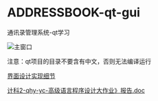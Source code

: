 # ADDRESSBOOK-qt-gui
通讯录管理系统-qt学习

![主窗口](https://github.com/285571052/ADDRESSBOOK-qt-gui/blob/master/%E6%8A%A5%E5%91%8A/%E4%B8%BB%E7%95%8C%E9%9D%A2.png)

注意：qt项目的目录不要含有中文，否则无法编译运行

[界面设计实现细节](https://github.com/285571052/ADDRESSBOOK-qt-gui/blob/master/%E6%8A%A5%E5%91%8A/C%2B%2B%E5%A4%A7%E4%BD%9C%E4%B8%9A-2-%E7%95%8C%E9%9D%A2%E8%AE%BE%E8%AE%A1%E5%AE%9E%E7%8E%B0%E7%BB%86%E8%8A%82.pdf)

[计科2-qhy-yc-高级语言程序设计大作业》报告.doc](https://github.com/285571052/ADDRESSBOOK-qt-gui/blob/master/%E6%8A%A5%E5%91%8A/%E8%AE%A1%E7%A7%912-qhy-yc-%E9%AB%98%E7%BA%A7%E8%AF%AD%E8%A8%80%E7%A8%8B%E5%BA%8F%E8%AE%BE%E8%AE%A1%E5%A4%A7%E4%BD%9C%E4%B8%9A%E3%80%8B%E6%8A%A5%E5%91%8A.doc)

